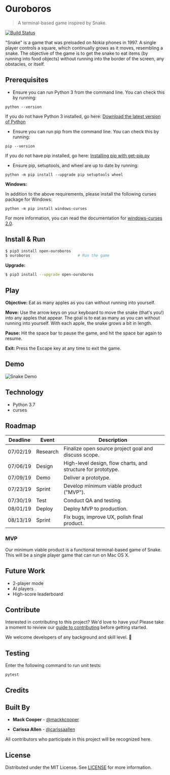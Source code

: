 # Ouroboros
> A terminal-based game inspired by Snake.

[![Build Status](https://travis-ci.com/terminal-based-games/ouroboros.svg?branch=master)](https://travis-ci.com/terminal-based-games/ouroboros)

"Snake" is a game that was preloaded on Nokia phones in 1997. A single player controls a square, which continually grows as it moves, resembling a snake. The objective of the game is to get the snake to eat items (by running into food objects) without running into the border of the screen, any obstacles, or itself. 

## Prerequisites
* Ensure you can run Python 3 from the command line. You can check this by running:

```
python --version
```

If you do not have Python 3 installed, go here: [Download the latest version of Python](https://www.python.org/downloads/)

* Ensure you can run pip from the command line. You can check this by running:

```
pip --version
```

If you do not have pip installed, go here: [Installing pip with get-pip.py](https://pip.pypa.io/en/stable/installing/#installing-with-get-pip-py)

* Ensure pip, setuptools, and wheel are up to date by running:

```
python -m pip install --upgrade pip setuptools wheel
```

**Windows:**

In addition to the above requirements, please install the following curses package for Windows:

```
python -m pip install windows-curses
```

For more information, you can read the documentation for [windows-curses 2.0](https://pypi.org/project/windows-curses/).

## Install & Run

```sh
$ pip3 install open-ouroboros
$ ouroboros                     # Run the game
```

**Upgrade:**
```sh
$ pip3 install --upgrade open-ouroboros
```

## Play

**Objective:** Eat as many apples as you can without running into yourself.

**Move:** Use the arrow keys on your keyboard to move the snake (that's you!) into any apples that appear. The goal is to eat as many as you can without running into yourself. With each apple, the snake grows a bit in length.

**Pause:** Hit the space bar to pause the game, and hit the space bar again to resume.

**Exit:** Press the Escape key at any time to exit the game. 

## Demo

![Snake Demo](https://media.giphy.com/media/MdGrSYHxXItqPhXukM/giphy.gif)

## Technology

* Python 3.7
* curses 

## Roadmap 

| Deadline | Event | Description |
| --- | --- | --- |
| 07/02/19 | Research | Finalize open source project goal and discuss scope. |
| 07/06/19 | Design | High-level design, flow charts, and structure for prototype. |
| 07/09/19 | Demo | Deliver a prototype. |
| 07/23/19 | Sprint | Develop minimum viable product ("MVP"). |
| 07/30/19 | Test | Conduct QA and testing. |
| 08/01/19 | Deploy | Deploy MVP to production. |
| 08/13/19 | Sprint | Fix bugs, improve UX, polish final product. |

### MVP
Our minimum viable product is a functional terminal-based game of Snake. This will be a single player game that can run on Mac OS X.

## Future Work
* 2-player mode
* AI players
* High-score leaderboard

## Contribute

Interested in contributing to this project? We'd love to have you! Please take a moment to review our [guide to contributing](/CONTRIBUTING.md) before getting started. 

We welcome developers of any background and skill level. :seedling:

## Testing

Enter the following command to run unit tests:

```
pytest
```

## Credits

## Built By

* **Mack Cooper** - [@mackkcooper](https://github.com/mackkcooper)

* **Carissa Allen** - [@carissaallen](https://github.com/carissaallen)

All contributors who participate in this project will be recognized here.

## License
Distributed under the MIT License. See [LICENSE](/LICENSE) for more information.
